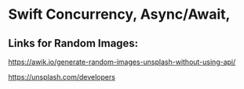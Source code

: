 Swift Concurrency, Async/Await,
============

Links for Random Images: 
------------------------
https://awik.io/generate-random-images-unsplash-without-using-api/ 

https://unsplash.com/developers

